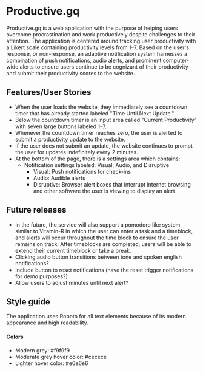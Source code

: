 # Productive.gq

Productive.gq is a web application with the purpose of helping users overcome procrastination and work productively despite challenges to their attention. The application is centered around tracking user productivity with a Likert scale containing productivity levels from 1–7. Based on the user's response, or non-response, an adaptive notification system harnesses a combination of push notifications, audio alerts, and prominent computer-wide alerts to ensure users continue to be cognizant of their productivity and submit their productivity scores to the website.

## Features/User Stories

- When the user loads the website, they immediately see a countdown timer that has already started labeled "Time Until Next Update."
- Below the countdown timer is an input area called "Current Productivity" with seven large buttons labeled 1–7.
- Whenever the countdown timer reaches zero, the user is alerted to submit a productivity update to the website.
- If the user does not submit an update, the website continues to prompt the user for updates indefinitely every 2 minutes.
- At the bottom of the page, there is a settings area which contains:
    - Notification settings labeled: Visual, Audio, and Disruptive
        - Visual: Push notifications for check-ins
        - Audio: Audible alerts
        - Disruptive: Browser alert boxes that interrupt internet browsing and other software the user is viewing to display an alert
                
## Future releases

- In the future, the service will also support a pomodoro like system similar to Vitamin-R in which the user can enter a task and a timeblock, and alerts will occur throughout the time block to ensure the user remains on track. After timeblocks are completed, users will be able to extend their current timeblock or take a break.
- Clicking audio button transitions between tone and spoken english notifications?
- Include button to reset notifications (have the reset trigger notifications for demo purposes?)
- Allow users to adjust minutes until next alert?

## Style guide

The application uses Roboto for all text elements because of its modern appearance and high readability.

#### Colors

- Modern grey: #f9f9f9
- Moderate grey hover color: #cecece
- Lighter hover color: #e6e6e6
